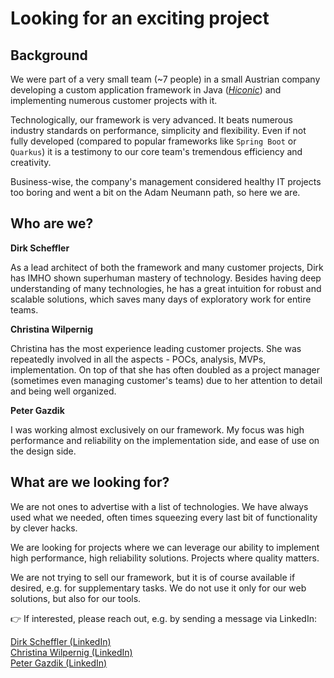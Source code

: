 # Looking for an exciting project

## Background

We were part of a very small team (~7 people) in a small Austrian company developing a custom application framework in Java (_[Hiconic](https://github.com/hiconic-os)_) and implementing numerous customer projects with it.

Technologically, our framework is very advanced. It beats numerous industry standards on performance, simplicity and flexibility. Even if not fully developed (compared to popular frameworks like `Spring Boot` or `Quarkus`) it is a testimony to our core team's tremendous efficiency and creativity.

Business-wise, the company's management considered healthy IT projects too boring and went a bit on the Adam Neumann path, so here we are.

## Who are we?

**Dirk Scheffler**

As a lead architect of both the framework and many customer projects, Dirk has IMHO shown superhuman mastery of technology. Besides having deep understanding of many technologies, he has a great intuition for robust and scalable solutions, which saves many days of exploratory work for entire teams.

**Christina Wilpernig**

Christina has the most experience leading customer projects. She was repeatedly involved in all the aspects - POCs, analysis, MVPs, implementation. On top of that she has often doubled as a project manager (sometimes even managing customer's teams) due to her attention to detail and being well organized.

 **Peter Gazdik**

I was working almost exclusively on our framework. My focus was high performance and reliability on the implementation side, and ease of use on the design side.

## What are we looking for?

We are not ones to advertise with a list of technologies. We have always used what we needed, often times squeezing every last bit of functionality by clever hacks.

We are looking for projects where we can leverage our ability to implement high performance, high reliability solutions. Projects where quality matters.

We are not trying to sell our framework, but it is of course available if desired, e.g. for supplementary tasks. We do not use it only for our web solutions, but also for our tools.

👉 If interested, please reach out, e.g. by sending a message via LinkedIn:

[Dirk Scheffler (LinkedIn)](https://www.linkedin.com/in/dirk-scheffler-51008181/)\
[Christina Wilpernig (LinkedIn)](https://www.linkedin.com/in/christina-wilpernig-7a79482a8/)\
 [Peter Gazdik (LinkedIn)](https://www.linkedin.com/in/petergazdik/)